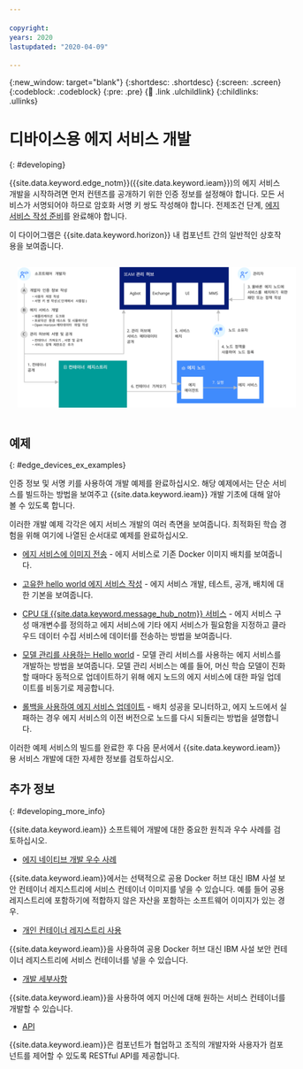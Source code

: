 ```yaml
---

copyright:
years: 2020
lastupdated: "2020-04-09"

---
```


{:new_window: target="blank"}
{:shortdesc: .shortdesc}
{:screen: .screen}
{:codeblock: .codeblock}
{:pre: .pre}
{:child: .link .ulchildlink}
{:childlinks: .ullinks}

# 디바이스용 에지 서비스 개발
{: #developing}

{{site.data.keyword.edge_notm}}({{site.data.keyword.ieam}})의 에지 서비스 개발을 시작하려면 먼저 컨텐츠를 공개하기 위한 인증 정보를 설정해야 합니다. 모든 서비스가 서명되어야 하므로 암호화 서명 키 쌍도 작성해야 합니다. 전제조건 단계, [에지 서비스 작성 준비](service_containers.md)를 완료해야 합니다.

이 다이어그램은 {{site.data.keyword.horizon}} 내 컴포넌트 간의 일반적인 상호작용을 보여줍니다.

<img src="../images/edge/03a_Developing_edge_service_for_device.svg" style="margin: 3%" alt="에지 디바이스"> 

## 예제
{: #edge_devices_ex_examples}

인증 정보 및 서명 키를 사용하여 개발 예제를 완료하십시오. 해당 예제에서는 단순 서비스를 빌드하는 방법을 보여주고 {{site.data.keyword.ieam}} 개발 기초에 대해 알아볼 수 있도록 합니다.

이러한 개발 예제 각각은 에지 서비스 개발의 여러 측면을 보여줍니다. 최적화된 학습 경험을 위해 여기에 나열된 순서대로 예제를 완료하십시오.

* [에지 서비스에 이미지 전송](transform_image.md) - 에지 서비스로 기존 Docker 이미지 배치를 보여줍니다.

* [고유한 hello world 에지 서비스 작성](developingstart_example.md) - 에지 서비스 개발, 테스트, 공개, 배치에 대한 기본을 보여줍니다.

* [CPU 대 {{site.data.keyword.message_hub_notm}} 서비스](cpu_msg_example.md) - 에지 서비스 구성 매개변수를 정의하고 에지 서비스에 기타 에지 서비스가 필요함을 지정하고 클라우드 데이터 수집 서비스에 데이터를 전송하는 방법을 보여줍니다.

* [모델 관리를 사용하는 Hello world](model_management_system.md) - 모델 관리 서비스를 사용하는 에지 서비스를 개발하는 방법을 보여줍니다. 모델 관리 서비스는 예를 들어, 머신 학습 모델이 진화할 때마다 동적으로 업데이트하기 위해 에지 노드의 에지 서비스에 대한 파일 업데이트를 비동기로 제공합니다.

* [롤백을 사용하여 에지 서비스 업데이트](../using_edge_services/service_rollbacks.md) - 배치 성공을 모니터하고, 에지 노드에서 실패하는 경우 에지 서비스의 이전 버전으로 노드를 다시 되돌리는 방법을 설명합니다.

이러한 예제 서비스의 빌드를 완료한 후 다음 문서에서 {{site.data.keyword.ieam}}용 서비스 개발에 대한 자세한 정보를 검토하십시오.

## 추가 정보
{: #developing_more_info}

{{site.data.keyword.ieam}} 소프트웨어 개발에 대한 중요한 원칙과 우수 사례를 검토하십시오.

* [에지 네이티브 개발 우수 사례](best_practices.md)

{{site.data.keyword.ieam}}에서는 선택적으로 공용 Docker 허브 대신 IBM 사설 보안 컨테이너 레지스트리에 서비스 컨테이너 이미지를 넣을 수 있습니다. 예를 들어 공용 레지스트리에 포함하기에 적합하지 않은 자산을 포함하는 소프트웨어 이미지가 있는 경우.

* [개인 컨테이너 레지스트리 사용](container_registry.md)

{{site.data.keyword.ieam}}을 사용하여 공용 Docker 허브 대신 IBM 사설 보안 컨테이너 레지스트리에 서비스 컨테이너를 넣을 수 있습니다.

* [개발 세부사항](developing_details.md)

{{site.data.keyword.ieam}}을 사용하여 에지 머신에 대해 원하는 서비스 컨테이너를 개발할 수 있습니다.

* [API](../api/edge_rest_apis.md)

{{site.data.keyword.ieam}}은 컴포넌트가 협업하고 조직의 개발자와 사용자가 컴포넌트를 제어할 수 있도록 RESTful API를 제공합니다.
